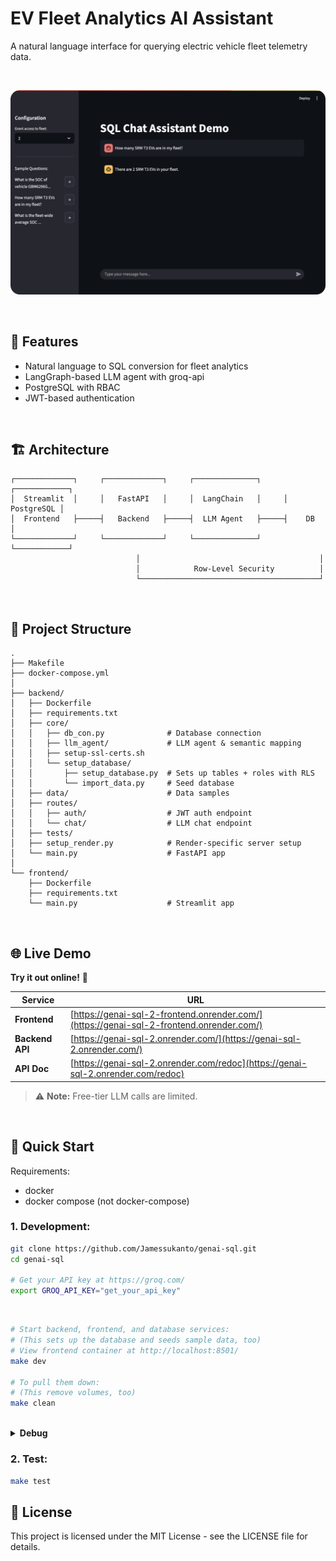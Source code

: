 # EV Fleet Analytics AI Assistant

A natural language interface for querying electric vehicle fleet telemetry data. 

<br>

![Home Page](assets/home.png)

<br>

## 🌟 Features

- Natural language to SQL conversion for fleet analytics
- LangGraph-based LLM agent with groq-api
- PostgreSQL with RBAC
- JWT-based authentication

<br>

## 🏗 Architecture

```
┌─────────────┐     ┌─────────────┐     ┌──────────────┐     ┌────────────┐
│  Streamlit  │     │   FastAPI   │     │  LangChain   │     │ PostgreSQL │
│  Frontend   ├─────┤   Backend   ├─────┤  LLM Agent   ├─────┤    DB      │
└─────────────┘     └─────────────┘     └──────────────┘     └────────────┘
                            │                                        │
                            │            Row-Level Security          │
                            └────────────────────────────────────────┘
```

<br>

## 📁 Project Structure

```
.
├── Makefile                    
├── docker-compose.yml    
│   
├── backend/                   
│   ├── Dockerfile
│   ├── requirements.txt
│   ├── core/
│   │   ├── db_con.py              # Database connection 
│   │   ├── llm_agent/             # LLM agent & semantic mapping
│   │   ├── setup-ssl-certs.sh  
│   │   └── setup_database/     
│   │       ├── setup_database.py  # Sets up tables + roles with RLS
│   │       └── import_data.py     # Seed database
│   ├── data/                      # Data samples
│   ├── routes/                
│   │   ├── auth/                  # JWT auth endpoint
│   │   └── chat/                  # LLM chat endpoint
│   ├── tests/                  
│   ├── setup_render.py            # Render-specific server setup 
│   └── main.py                    # FastAPI app
│  
└── frontend/                  
    ├── Dockerfile
    ├── requirements.txt                   
    └── main.py                    # Streamlit app
```


<br>

## 🌐 Live Demo

**Try it out online!** 🚀

| Service | URL |
|---------|-----|
| **Frontend** | [https://genai-sql-2-frontend.onrender.com/](https://genai-sql-2-frontend.onrender.com/) |
| **Backend API** | [https://genai-sql-2.onrender.com/](https://genai-sql-2.onrender.com/) |
| **API Doc** | [https://genai-sql-2.onrender.com/redoc](https://genai-sql-2.onrender.com/redoc) |

> ⚠️ **Note:** Free-tier LLM calls are limited.

<br>

## 🚀 Quick Start

Requirements:
- docker
- docker compose (not docker-compose)

### 1. Development:

   ```bash
   git clone https://github.com/Jamessukanto/genai-sql.git
   cd genai-sql

   # Get your API key at https://groq.com/
   export GROQ_API_KEY="get_your_api_key"
   ```
   <br>

   ```bash
   # Start backend, frontend, and database services:
   # (This sets up the database and seeds sample data, too)
   # View frontend container at http://localhost:8501/
   make dev

   # To pull them down:
   # (This remove volumes, too)
   make clean

   ```

   <br>


   <details>
   <summary><strong>Debug</strong></summary>

   ```bash
   # View logs
   docker compose logs frontend
   docker compose logs backend
   docker compose logs db
   ```

   </details>

### 2. Test:
   ```bash
   make test
   ```




## 📜 License

This project is licensed under the MIT License - see the LICENSE file for details.













